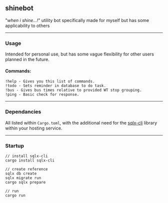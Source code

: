 ## shinebot

"_when i shine...!_" utility bot specifically made for myself but has some applicability to others

---

### Usage

Intended for personal use, but has some vague flexibility for other users planned in the future.

#### Commands:

```
!help - Gives you this list of commands.
!todo - Sets reminder in database to do task.
!bus - Gives bus times relative to provided WT stop grouping.
!ping - Basic check for response.
```

---

### Dependancies

All listed within `Cargo.toml`, with the additional need for the [sqlx-cli](https://crates.io/crates/sqlx-cli) library within your hosting service.

---

### Startup

```
// install sqlx-cli
cargo install sqlx-cli

// create reference
sqlx db create
sqlx migrate run
cargo sqlx prepare

// run
cargo run
```
